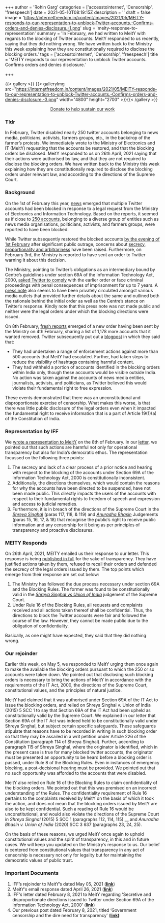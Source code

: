 +++
author = 'Rohin Garg'
categories = ['accesstointernet', 'Censorship', 'freespeech']
date = 2021-05-10T08:19:15Z
description = ''
draft = false
image = 'https://internetfreedom.in/content/images/2021/05/MEITY-responds-to-our-representation-to-unblock-Twitter-accounts.-Confirms-orders-and-denies-disclosure.-1.png'
slug = 'meity-response-to-representation'
summary = 'In February, we had written to MeitY with regards to the blocking of Twitter accounts. MeitY responded to us recently, saying that they did nothing wrong. We have written back to the Ministry this week explaining how they are constitutionally required to disclose the blocking orders.'
tags = ['accesstointernet', 'Censorship', 'freespeech']
title = 'MEITY responds to our representation to unblock Twitter accounts. Confirms orders and denies disclosure.'

+++


{{< gallery >}}
{{< galleryImg  src="https://internetfreedom.in/content/images/2021/05/MEITY-responds-to-our-representation-to-unblock-Twitter-accounts.-Confirms-orders-and-denies-disclosure.-3.png" width="4800" height="2700" >}}{{< /gallery >}}

<div style="text-align:center;">
<a href="https://internetfreedom.in/donate/" class="button">Donate to help sustain our work</a>
</div>

### Tldr

In February, Twitter disabled nearly 250 twitter accounts belonging to news media, politicians, activists, farmers groups, etc., in the backdrop of the farmer’s protests. We immediately wrote to the Ministry of Electronics and IT (MeitY) requesting that the accounts be restored, and that the blocking orders be disclosed. MeitY responded to us on 26th April, 2021 saying that their actions were authorised by law, and that they are not required to disclose the blocking orders. We have written back to the Ministry this week explaining how they are constitutionally required to disclose the blocking orders under relevant law, and according to the directions of the Supreme Court.

### **Background**

On the 1st of February this year, [news](https://www.reuters.com/article/us-india-farms-protests-twitter-idUSKBN2A12J9) emerged that multiple Twitter accounts had been blocked in response to a legal request from the Ministry of Electronics and Information Technology. Based on the reports, it seemed as if close to [250 accounts](https://www.ndtv.com/india-news/farmers-protest-twitter-blocks-250-accounts-over-fake-provocative-posts-on-farmers-protest-2361280), belonging to a diverse group of entities such as news media organisations, politicians, activists, and farmers groups, were reported to have been blocked.

While Twitter subsequently restored the blocked accounts [by the evening of 1st February](https://www.thehindu.com/news/national/twitter-restores-several-accounts-it-had-withheld-over-farmer-protest-tweets/article33735013.ece) after significant public outrage, concerns about [secrecy, proportionality and arbitrariness](https://www.thehindubusinessline.com/info-tech/social-media/concerns-raised-over-blocking-of-twitter-accounts-in-india/article33734279.ece) have been raised. Furthermore, on February 3rd, the Ministry is reported to have sent an order to Twitter warning it about this decision.

The Ministry, pointing to Twitter’s obligations as an intermediary bound by Centre’s guidelines under section 69A of the Information Technology Act, 2000, [asked Twitter to comply](https://www.indiatoday.in/india/story/government-issues-notice-twitter-remove-contents-related-narendra-modi-farmer-genocide-1765493-2021-02-03) with the earlier order or face criminal proceedings with penal consequences of imprisonment for up to 7 years. A [press note](https://indianexpress.com/article/india/twitter-withholds-multiple-accounts-following-direction-from-it-ministry-7170134/) also seems to have been privately circulated amongst various media outlets that provided further details about the same and outlined both the rationale behind the initial order as well as the Centre’s stance on Twitter’s response. Kindly note that this press note was not made public and neither were the legal orders under which the blocking directions were issued.

On 8th February, [fresh reports](https://economictimes.indiatimes.com/tech/technology/farmer-protests-govt-sends-fresh-notice-to-twitter-on-accounts-flagged/articleshow/80738857.cms) emerged of a new order having been sent by the Ministry on 4th February, sharing a list of 1,178 more accounts that it wanted removed. Twitter subsequently put out a [blogpost](https://blog.twitter.com/en_in/topics/company/2020/twitters-response-indian-government.html) in which they said that:

* They had undertaken a range of enforcement actions against more than 500 accounts that MeitY had escalated. Further, had taken steps to reduce the visibility of hashtags containing harmful content.
* They had withheld a portion of accounts identified in the blocking orders within India only, though these accounts would be visible outside India. No action was taken against the accounts of  news media entities, journalists, activists, and politicians, as Twitter believed this would violate their fundamental right to free expression.

These events demonstrated that there was an unconstitutional and disproportionate exercise of censorship. What makes this worse, is that there was little public disclosure of the legal orders even when it impacted the fundamental right to receive information that is a part of Article 19(1)(a) of the Constitution of India.

### Representation by IFF

We [wrote a representation to MeitY](https://internetfreedom.in/government-censorship-and-the-dire-need-for-transparency/) on the 8th of February. In our [letter](https://drive.google.com/file/d/1TgaTYUu2yFZeENH6iV7_2AKdhBoFwEJk/view), we pointed out that such actions are harmful not only for operational transparency but also for India’s democratic ethos. The representation focussed on the following three points:

1. The secrecy and lack of a clear process of a prior notice and hearing with respect to the blocking of the accounts under Section 69A of the Information Technology Act, 2000 is constitutionally inconsistent.
2. Additionally, the directions themselves, which would contain the reasons for why the accounts have been directed to be suspended, have not been made public. This directly impacts the users of the accounts with respect to their fundamental rights to freedom of speech and expression and access to judicial remedies.
3. Furthermore, it is in breach of the directions of the Supreme Court in the _[Shreya Singhal](https://internetfreedom.in/we-urge-meity-to-press-reboot-on-the-intermediary-rules-saveourprivacy-righttomeme/)_ (paras 117, 118, & 119) and _[Anuradha Bhasin](https://cis-india.org/internet-governance/blog/content-takedown-and-users-rights-1)_ Judgements (paras 15, 16, 17, & 18) that recognise the public’s right to receive public information and any censorship for it being as per principles of transparency and proactive disclosures.

### MEITY Responds

On 26th April, 2021, MEITY emailed us their response to our letter. This response is being [published in full](https://drive.google.com/file/d/1H2xcqeTVYnROlIm7AzGiiAG7YwvIsa7w/view) for the sake of transparency. They have justified actions taken by them, refused to recall their orders and defended the secrecy of the legal orders issued by them. The top points which emerge from their response are set out below:

1. The Ministry has followed the due process necessary under section 69A and the Blocking Rules. The former was found to be constitutionally valid in the _[Shreya Singhal vs Union of India](https://indiankanoon.org/doc/110813550/)_ judgement of the Supreme Court.
2. Under Rule 16 of the Blocking Rules, all requests and complaints received and all actions taken thereof shall be confidential. Thus, the directions to block the Twitter accounts were fair and followed the course of the law. However, they cannot be made public due to the obligation of confidentiality.

Basically, as one might have expected, they said that they did nothing wrong.

### Our rejoinder

Earlier this week, on May 5, we responded to MeitY urging them once again to make the available the blocking orders pursuant to which the 250 or so accounts were taken down. We pointed out that disclosing such blocking orders is necessary to bring the actions of MeitY in accordance with the requirements of the IT Act, 2000, the directions of the Supreme Court, constitutional values, and the principles of natural justice.

MeitY had claimed that it was authorised under Section 69A of the IT Act to issue the blocking orders, and relied on Shreya Singhal v. Union of India (2015) 5 SCC 1 to say that Section 69A of the IT Act had been upheld as constitutionally valid by the Supreme Court. We explained in our letter that Section 69A of the IT Act was indeed held to be constitutionally valid under Shreya Singhal, but subject certain specific safeguards. These safeguards stipulate that reasons have to be recorded in writing in such blocking order so that they may be assailed in a writ petition under Article 226 of the Constitution (paragraph 114 of Shreya Singhal). Further, according to paragraph 115 of Shreya Singhal, where the originator is identified, which in the present case is true for many blocked twitter accounts, the originator must be presented an opportunity to be heard before a blocking order is passed, under Rule 8 of the Blocking Rules. Even in instances of emergency blocking, a post-decisional hearing must be provided. We pointed out that no such opportunity was afforded to the accounts that were disabled.

MeitY also relied on Rule 16 of the Blocking Rules to claim confidentiality of the blocking orders. We pointed out that this was premised on an incorrect understanding of the Rules. The confidentiality requirement of Rule 16 pertains to the complaints received by MeitY on the basis of which it took the action, and does not mean that the blocking orders issued by MeitY are also to be kept confidential. Such a reading of Rule 16 would be unconstitutional, and would also violate the directions of the Supreme Court in _Shreya Singhal_ (2015) 5 SCC 1 (paragraphs 112, 114, 115) __ and _Anuradha Bhasin v. Union of India_ (2020) SCC 3 637 (paragraphs 23, 24, 25).

On the basis of these reasons, we urged MeitY once again to uphold constitutional values and the spirit of transparency, in this and in future cases. We will keep you updated on the Ministry’s response to us. Our belief is centered from constitutional values that transparency in any act of censorship is necessary not only for legality but for maintaining the democratic values of public trust.

### Important Documents

1. IFF’s rejoinder to MeitY’s dated May 05, 2021 ([**link**](https://drive.google.com/file/d/1K9djQHw9lXCauSuxjeUmn0M7YmYxf7eI/view?usp=sharing))
2. MeitY’s email response dated April 26, 2021 (**[link](https://drive.google.com/file/d/1H2xcqeTVYnROlIm7AzGiiAG7YwvIsa7w/view?usp=sharing)**)
3. IFF's letter dated February 8, 2021 to MeitY regarding 'Secretive and disproportionate directions issued to Twitter under Section 69A of the Information Technology Act, 2000' (**[link](https://drive.google.com/file/d/1TgaTYUu2yFZeENH6iV7_2AKdhBoFwEJk/view?usp=sharing)**)
4. Our previous post dated February 8, 2021, titled ‘Government censorship and the dire need for transparency’ (**[link](https://internetfreedom.in/government-censorship-and-the-dire-need-for-transparency/))**

